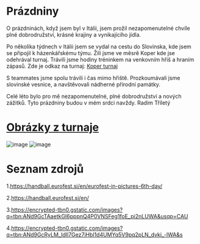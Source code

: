 # Prázdniny

O prázdninách, když jsem byl v Itálii, jsem prožil nezapomenutelné chvíle plné dobrodružství, krásné krajiny a vynikajícího jídla.

Po několika týdnech v Itálii jsem se vydal na cestu do Slovinska, kde jsem se připojil k házenkářskému týmu. Žili jsme ve měsrě Koper kde jse odehrával turnaj. Trávili jsme hodiny tréninkem na venkovním hřiš a hraním zápasů. Zde je odkaz na turnaj: [Koper turnaj](https://handball.eurofest.si/en/)

S teammates jsme spolu trávili i čas mimo hřiště. Prozkoumávali jsme slovinské vesnice,  a navštěvovali nádherné přírodní památky.

Celé léto bylo pro mě nezapomenutelné, plné dobrodružství a nových zážitků. Tyto prázdniny budou v mém srdci navždy.
Radim Tříletý

# [Obrázky z turnaje](https://handball.eurofest.si/en/)

![image](https://encrypted-tbn0.gstatic.com/images?q=tbn:ANd9GcTAaetkGI6pppnQ4P0VNSFeg1foE_pi2nLUWA&usqp=CAU)
![image](https://encrypted-tbn0.gstatic.com/images?q=tbn:ANd9GcRyLM_ldIl7Gez7iHbl1d4UMYq5V9pq2pLN_dvki_-lWA&s)

# Seznam zdrojů

1.https://handball.eurofest.si/en/eurofest-in-pictures-6th-day/

2.https://handball.eurofest.si/en/

3.https://encrypted-tbn0.gstatic.com/images?q=tbn:ANd9GcTAaetkGI6pppnQ4P0VNSFeg1foE_pi2nLUWA&usqp=CAU

4.https://encrypted-tbn0.gstatic.com/images?q=tbn:ANd9GcRyLM_ldIl7Gez7iHbl1d4UMYq5V9pq2pLN_dvki_-lWA&s

